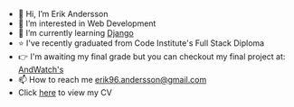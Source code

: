 - 👋 Hi, I’m Erik Andersson
- 👀 I’m interested in Web Development
- 🌱 I’m currently learning [Django](https://www.djangoproject.com/)
- ⭐️ I've recently graduated from Code Institute's Full Stack Diploma 
- :point_right: I'm awaiting my final grade but you can checkout my final project at: [AndWatch's](/erikandersson96/portfolio-project-five)
- 📫 How to reach me erik96.andersson@gmail.com
- Click [here](cv/cv.pdf) to view my CV

<!---
erikandersson96/erikandersson96 is a ✨ special ✨ repository because its `README.md` (this file) appears on your GitHub profile.
You can click the Preview link to take a look at your changes.
--->
